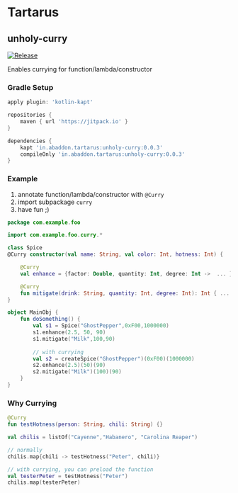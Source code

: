 # Tartarus 

## unholy-curry
[![Release](https://jitpack.io/v/in.abaddon/tartarus.svg)](https://jitpack.io/#in.abaddon/tartarus)

Enables currying for function/lambda/constructor

### Gradle Setup
```groovy
apply plugin: 'kotlin-kapt'

repositories {
    maven { url 'https://jitpack.io' }
}

dependencies {
    kapt 'in.abaddon.tartarus:unholy-curry:0.0.3'
    compileOnly 'in.abaddon.tartarus:unholy-curry:0.0.3'
}
```

### Example
1. annotate function/lambda/constructor with `@Curry`
2. import subpackage `curry`
3. have fun ;)
```kotlin
package com.example.foo

import com.example.foo.curry.*

class Spice
@Curry constructor(val name: String, val color: Int, hotness: Int) {

    @Curry
    val enhance = {factor: Double, quantity: Int, degree: Int ->  ... }

    @Curry
    fun mitigate(drink: String, quantity: Int, degree: Int): Int { ... }
}

object MainObj {
    fun doSomething() {
        val s1 = Spice("GhostPepper",0xF00,1000000)
        s1.enhance(2.5, 50, 90)
        s1.mitigate("Milk",100,90)
        
        // with currying
        val s2 = createSpice("GhostPepper")(0xF00)(1000000)
        s2.enhance(2.5)(50)(90)
        s2.mitigate("Milk")(100)(90)
    }
}
```

### Why Currying
```kotlin
@Curry
fun testHotness(person: String, chili: String) {}

val chilis = listOf("Cayenne","Habanero", "Carolina Reaper")

// normally
chilis.map{chili -> testHotness("Peter", chili)}

// with currying, you can preload the function
val testerPeter = testHotness("Peter")
chilis.map(testerPeter)
```
